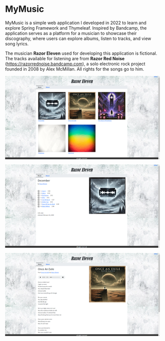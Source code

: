 # MyMusic

MyMusic is a simple web application I developed in 2022 to learn and explore Spring Framework and Thymeleaf. 
Inspired by Bandcamp, the application serves as a platform for a musician to showcase their discography, 
where users can explore albums, listen to tracks, and view song lyrics.  

The musician **Razor Eleven** used for developing this application is fictional. 
The tracks available for listening are from  **Razor Red Noise** (https://razorrednoise.bandcamp.com), 
a solo electronic rock project founded in 2008 by Alex McMillan. All rights for the songs go to him.  

![MyMusic](images/home.png)  


![MyMusic](images/album-details.png)  


![MyMusic](images/track-details.png)